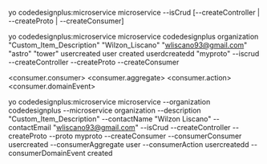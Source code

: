 yo codedesignplus:microservice microservice <organization> <microservice> <description> <contactName> <contactEmail> <vault> <aggregate> --isCrud [--createController | --createProto | --createConsumer]

yo codedesignplus:microservice microservice codedesignplus organization "Custom_Item_Description" "Wilzon_Liscano" "wliscano93@gmail.com" "astro" "tower" usercreated user created userdcreatedd "myproto" --iscrud --createController --createProto --createConsumer


 <consumer.consumer> <consumer.aggregate> <consumer.action> <consumer.domainEvent>




 yo codedesignplus:microservice microservice 
    --organization codedesignplus
    --microservice organization
    --description "Custom_Item_Description"
    --contactName "Wilzon Liscano"
    --contactEmail "wliscano93@gmail.com"
    --isCrud
    --createController
    --createProto
    --proto myproto
    --createConsumer
    --consumerConsumer usercreated
    --consumerAggregate user
    --consumerAction usercreatedd
    --consumerDomainEvent created